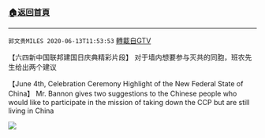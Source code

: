 ﻿###  [:house:返回首頁](https://github.com/ourhimalayas/txt)
---

`郭文贵MILES 2020-06-13T11:53:53` [轉載自GTV](https://gtv.org/web/#/UserInfo/5e596957357cc612d35a8044)

【六四新中国联邦建国日庆典精彩片段】 对于墙内想要参与灭共的同胞，班农先生给出两个建议


【June 4th, Celebration Ceremony Highlight of the New Federal State of China】 Mr. Bannon gives two suggestions to the Chinese people who would like to participate in the mission of taking down the CCP but are still living in China

[![](https://filegroup.gtv.org/cdn-cgi/image/width=600/https://filegroup.gtv.org/group2/default/20200613/11/53/1/e6c1bf72015eba74605fbb5cc20d6424)](https://filegroup.gtv.org/group2/default/20200613/11/53/1/3171ed01fccff28802dda6bac6cc360f.mp4)